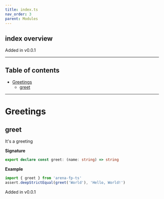 ```yaml
---
title: index.ts
nav_order: 3
parent: Modules
---
```


## index overview

Added in v0.0.1

---

<h2 class="text-delta">Table of contents</h2>

- [Greetings](#greetings)
  - [greet](#greet)

---

# Greetings

## greet

It's a greeting

**Signature**

```ts
export declare const greet: (name: string) => string
```

**Example**

```ts
import { greet } from 'arena-fp-ts'
assert.deepStrictEqual(greet('World'), 'Hello, World!')
```

Added in v0.0.1
